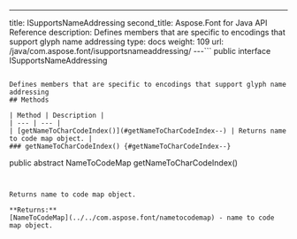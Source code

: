 ---
title: ISupportsNameAddressing
second_title: Aspose.Font for Java API Reference
description: Defines members that are specific to encodings that support glyph name addressing
type: docs
weight: 109
url: /java/com.aspose.font/isupportsnameaddressing/
---```
public interface ISupportsNameAddressing
```

Defines members that are specific to encodings that support glyph name addressing
## Methods

| Method | Description |
| --- | --- |
| [getNameToCharCodeIndex()](#getNameToCharCodeIndex--) | Returns name to code map object. |
### getNameToCharCodeIndex() {#getNameToCharCodeIndex--}
```
public abstract NameToCodeMap getNameToCharCodeIndex()
```


Returns name to code map object.

**Returns:**
[NameToCodeMap](../../com.aspose.font/nametocodemap) - name to code map object.
